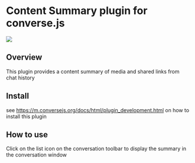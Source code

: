 # Content Summary plugin for converse.js

<img src="https://github.com/conversejs/community-plugins/blob/master/content-summary/content.png" />

## Overview
This plugin provides a content summary of media and shared links from chat history

## Install
see https://m.conversejs.org/docs/html/plugin_development.html on how to install this plugin

## How to use
Click on the list icon on the conversation toolbar to display the summary in the conversation window
